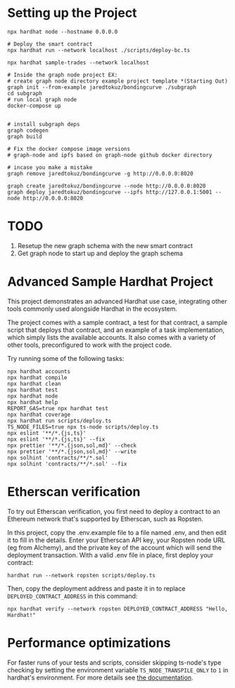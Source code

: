 # Setting up the Project

```
npx hardhat node --hostname 0.0.0.0

# Deploy the smart contract
npx hardhat run --network localhost ./scripts/deploy-bc.ts

npx hardhat sample-trades --network localhost

# Inside the graph node project EX:
# create graph node directory example project template *(Starting Out)
graph init --from-example jaredtokuz/bondingcurve ./subgraph
cd subgraph
# run local graph node
docker-compose up


# install subgraph deps
graph codegen
graph build

# Fix the docker compose image versions
# graph-node and ipfs based on graph-node github docker directory

# incase you make a mistake
graph remove jaredtokuz/bondingcurve -g http://0.0.0.0:8020

graph create jaredtokuz/bondingcurve --node http://0.0.0.0:8020
graph deploy jaredtokuz/bondingcurve --ipfs http://127.0.0.1:5001 --node http://0.0.0.0:8020
```

# TODO

1. Resetup the new graph schema with the new smart contract
1. Get graph node to start up and deploy the graph schema

# Advanced Sample Hardhat Project

This project demonstrates an advanced Hardhat use case, integrating other tools commonly used alongside Hardhat in the ecosystem.

The project comes with a sample contract, a test for that contract, a sample script that deploys that contract, and an example of a task implementation, which simply lists the available accounts. It also comes with a variety of other tools, preconfigured to work with the project code.

Try running some of the following tasks:

```shell
npx hardhat accounts
npx hardhat compile
npx hardhat clean
npx hardhat test
npx hardhat node
npx hardhat help
REPORT_GAS=true npx hardhat test
npx hardhat coverage
npx hardhat run scripts/deploy.ts
TS_NODE_FILES=true npx ts-node scripts/deploy.ts
npx eslint '**/*.{js,ts}'
npx eslint '**/*.{js,ts}' --fix
npx prettier '**/*.{json,sol,md}' --check
npx prettier '**/*.{json,sol,md}' --write
npx solhint 'contracts/**/*.sol'
npx solhint 'contracts/**/*.sol' --fix
```

# Etherscan verification

To try out Etherscan verification, you first need to deploy a contract to an Ethereum network that's supported by Etherscan, such as Ropsten.

In this project, copy the .env.example file to a file named .env, and then edit it to fill in the details. Enter your Etherscan API key, your Ropsten node URL (eg from Alchemy), and the private key of the account which will send the deployment transaction. With a valid .env file in place, first deploy your contract:

```shell
hardhat run --network ropsten scripts/deploy.ts
```

Then, copy the deployment address and paste it in to replace `DEPLOYED_CONTRACT_ADDRESS` in this command:

```shell
npx hardhat verify --network ropsten DEPLOYED_CONTRACT_ADDRESS "Hello, Hardhat!"
```

# Performance optimizations

For faster runs of your tests and scripts, consider skipping ts-node's type checking by setting the environment variable `TS_NODE_TRANSPILE_ONLY` to `1` in hardhat's environment. For more details see [the documentation](https://hardhat.org/guides/typescript.html#performance-optimizations).
